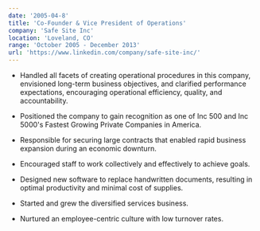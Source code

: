 ```yaml
---
date: '2005-04-8'
title: 'Co-Founder & Vice President of Operations'
company: 'Safe Site Inc'
location: 'Loveland, CO'
range: 'October 2005 - December 2013'
url: 'https://www.linkedin.com/company/safe-site-inc/'
---
```


 - Handled all facets of creating operational procedures in this company, envisioned long-term business objectives, and clarified performance expectations, encouraging operational efficiency, quality, and accountability. 
 - Positioned the company to gain recognition as one of Inc 500 and Inc 5000's Fastest Growing Private Companies in America. 

- Responsible for securing large contracts that enabled rapid business expansion during an economic downturn. 
- Encouraged staff to work collectively and effectively to achieve goals. 
- Designed new software to replace handwritten documents, resulting in optimal productivity and minimal cost of supplies.
- Started and grew the diversified services business. 
- Nurtured an employee-centric culture with low turnover rates.
